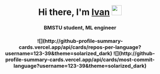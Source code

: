 <h1 align="center">Hi there, I'm <a href="https://vk.com/vaaness" target="_blank">Ivan</a> 
<img src="https://github.com/blackcater/blackcater/raw/main/images/Hi.gif" height="32"/></h1>
<h3 align="center">BMSTU student, ML engineer </h3>
<h3 align="center">
![](http://github-profile-summary-cards.vercel.app/api/cards/repos-per-language?username=123-39&theme=solarized_dark)
![](http://github-profile-summary-cards.vercel.app/api/cards/most-commit-language?username=123-39&theme=solarized_dark)
 </h3>
